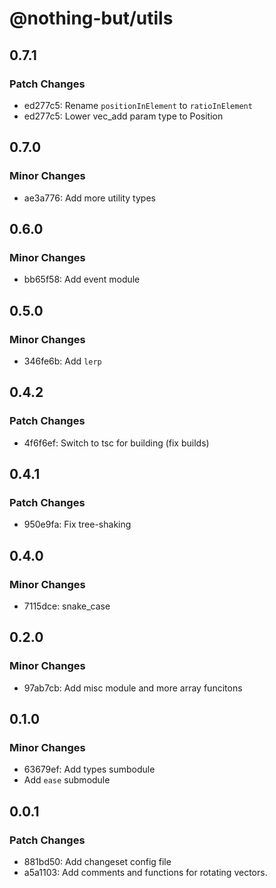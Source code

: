 # @nothing-but/utils

## 0.7.1

### Patch Changes

-   ed277c5: Rename `positionInElement` to `ratioInElement`
-   ed277c5: Lower vec_add param type to Position

## 0.7.0

### Minor Changes

-   ae3a776: Add more utility types

## 0.6.0

### Minor Changes

-   bb65f58: Add event module

## 0.5.0

### Minor Changes

-   346fe6b: Add `lerp`

## 0.4.2

### Patch Changes

-   4f6f6ef: Switch to tsc for building (fix builds)

## 0.4.1

### Patch Changes

-   950e9fa: Fix tree-shaking

## 0.4.0

### Minor Changes

-   7115dce: snake_case

## 0.2.0

### Minor Changes

-   97ab7cb: Add misc module and more array funcitons

## 0.1.0

### Minor Changes

-   63679ef: Add types sumbodule
-   Add `ease` submodule

## 0.0.1

### Patch Changes

-   881bd50: Add changeset config file
-   a5a1103: Add comments and functions for rotating vectors.
